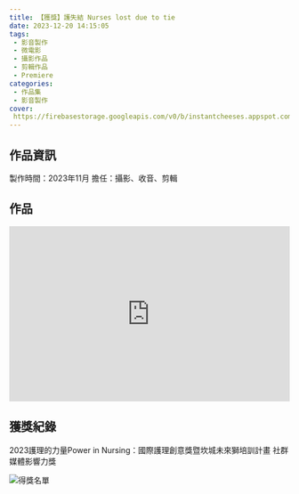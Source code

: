 ```yaml
---
title: 【獲獎】護失結 Nurses lost due to tie
date: 2023-12-20 14:15:05
tags:
 - 影音製作
 - 微電影
 - 攝影作品
 - 剪輯作品
 - Premiere
categories:
 - 作品集
 - 影音製作
cover:
 https://firebasestorage.googleapis.com/v0/b/instantcheeses.appspot.com/o/%E4%BD%9C%E5%93%81%E9%9B%86%2F%E8%AD%B7%E5%A4%B1%E7%B5%90.png?alt=media&token=ebd23c1d-1d47-4d46-88f2-d13ee91ad8af
---
```

## 作品資訊

製作時間：2023年11月
擔任：攝影、收音、剪輯

## 作品

<div style="display:flex; justify-content:center;">
<iframe width="560" height="315" src="https://www.youtube.com/embed/xEIYCveTL58?si=MouocxRUeiPWPxaa" title="YouTube video player" frameborder="0" allow="accelerometer; autoplay; clipboard-write; encrypted-media; gyroscope; picture-in-picture; web-share" referrerpolicy="strict-origin-when-cross-origin" allowfullscreen></iframe>
</div>

## 獲獎紀錄
2023護理的力量Power in Nursing：國際護理創意獎暨坎城未來獅培訓計畫
社群媒體影響力獎

![得獎名單](https://firebasestorage.googleapis.com/v0/b/instantcheeses.appspot.com/o/%E4%BD%9C%E5%93%81%E9%9B%86%2F%E5%9D%8E%E5%9F%B9%E7%8D%85%E5%BE%97%E7%8D%8E%E5%90%8D%E5%96%AE.jpg?alt=media&token=f3dd7c12-0414-4aef-b2b9-26da89794c40)